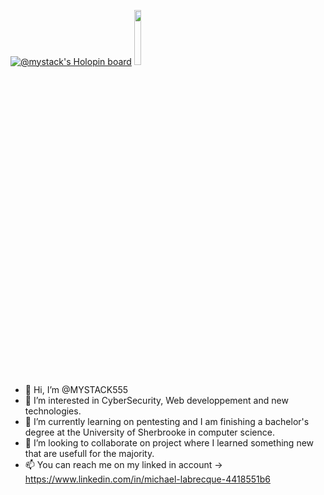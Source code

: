 [![@mystack's Holopin board](https://holopin.io/api/user/board?user=mystack)](https://holopin.io/@mystack)
<img src="https://images.credly.com/images/00634f82-b07f-4bbd-a6bb-53de397fc3a6/image.png" class="badge-img" style="width: 15%;">
- 👋 Hi, I’m @MYSTACK555
- 👀 I’m interested in CyberSecurity, Web developpement and new technologies.
- 🌱 I’m currently learning on pentesting and I am finishing a bachelor's degree at the University of Sherbrooke in computer science.
- 💞️ I’m looking to collaborate on project where I learned something new that are usefull for the majority.
- 📫 You can reach me on my linked in account -> https://www.linkedin.com/in/michael-labrecque-4418551b6
